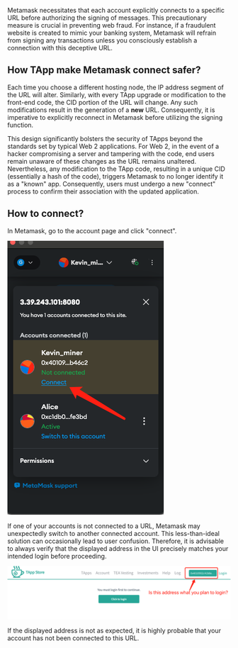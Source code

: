 Metamask necessitates that each account explicitly connects to a specific URL before authorizing the signing of messages. This precautionary measure is crucial in preventing web fraud. For instance, if a fraudulent website is created to mimic your banking system, Metamask will refrain from signing any transactions unless you consciously establish a connection with this deceptive URL.

## How TApp make Metamask connect safer?

Each time you choose a different hosting node, the IP address segment of the URL will alter. Similarly, with every TApp upgrade or modification to the front-end code, the CID portion of the URL will change. Any such modifications result in the generation of a **new** URL. Consequently, it is imperative to explicitly reconnect in Metamask before utilizing the signing function.

This design significantly bolsters the security of TApps beyond the standards set by typical Web 2 applications. For Web 2, in the event of a hacker compromising a server and tampering with the code, end users remain unaware of these changes as the URL remains unaltered. Nevertheless, any modification to the TApp code, resulting in a unique CID (essentially a hash of the code), triggers Metamask to no longer identify it as a "known" app. Consequently, users must undergo a new "connect" process to confirm their association with the updated application.

## How to connect?

In Metamask, go to the account page and click "connect".

![Pasted image 20231212202946.png](Pasted%20image%2020231212202946.png)

If one of your accounts is not connected to a URL, Metamask may unexpectedly switch to another connected account. This less-than-ideal solution can occasionally lead to user confusion. Therefore, it is advisable to always verify that the displayed address in the UI precisely matches your intended login before proceeding.

![Pasted image 20231212213030.png](Pasted%20image%2020231212213030.png)

If the displayed address is not as expected, it is highly probable that your account has not been connected to this URL.
